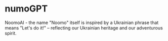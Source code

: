 # numoGPT

NoomoAI - the name "Noomo" itself is inspired by a Ukrainian phrase that means "Let's do it!" – reflecting our Ukrainian heritage and our adventurous spirit.
